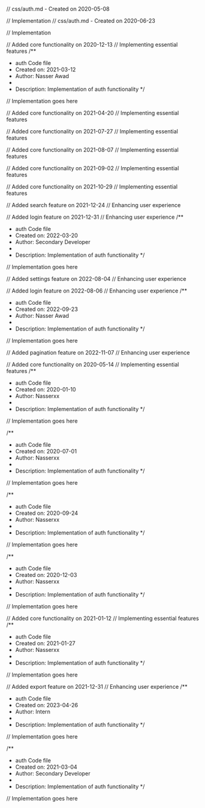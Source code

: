 // css/auth.md - Created on 2020-05-08

// Implementation
// css/auth.md - Created on 2020-06-23

// Implementation

// Added core functionality on 2020-12-13
// Implementing essential features
/**
 * auth Code file
 * Created on: 2021-03-12
 * Author: Nasser Awad
 *
 * Description: Implementation of auth functionality
 */
 
// Implementation goes here


// Added core functionality on 2021-04-20
// Implementing essential features

// Added core functionality on 2021-07-27
// Implementing essential features

// Added core functionality on 2021-08-07
// Implementing essential features

// Added core functionality on 2021-09-02
// Implementing essential features

// Added core functionality on 2021-10-29
// Implementing essential features

// Added search feature on 2021-12-24
// Enhancing user experience

// Added login feature on 2021-12-31
// Enhancing user experience
/**
 * auth Code file
 * Created on: 2022-03-20
 * Author: Secondary Developer
 *
 * Description: Implementation of auth functionality
 */
 
// Implementation goes here


// Added settings feature on 2022-08-04
// Enhancing user experience

// Added login feature on 2022-08-06
// Enhancing user experience
/**
 * auth Code file
 * Created on: 2022-09-23
 * Author: Nasser Awad
 *
 * Description: Implementation of auth functionality
 */
 
// Implementation goes here


// Added pagination feature on 2022-11-07
// Enhancing user experience

// Added core functionality on 2020-05-14
// Implementing essential features
/**
 * auth Code file
 * Created on: 2020-01-10
 * Author: Nasserxx
 *
 * Description: Implementation of auth functionality
 */
 
// Implementation goes here

/**
 * auth Code file
 * Created on: 2020-07-01
 * Author: Nasserxx
 *
 * Description: Implementation of auth functionality
 */
 
// Implementation goes here

/**
 * auth Code file
 * Created on: 2020-09-24
 * Author: Nasserxx
 *
 * Description: Implementation of auth functionality
 */
 
// Implementation goes here

/**
 * auth Code file
 * Created on: 2020-12-03
 * Author: Nasserxx
 *
 * Description: Implementation of auth functionality
 */
 
// Implementation goes here


// Added core functionality on 2021-01-12
// Implementing essential features
/**
 * auth Code file
 * Created on: 2021-01-27
 * Author: Nasserxx
 *
 * Description: Implementation of auth functionality
 */
 
// Implementation goes here


// Added export feature on 2021-12-31
// Enhancing user experience
/**
 * auth Code file
 * Created on: 2023-04-26
 * Author: Intern
 *
 * Description: Implementation of auth functionality
 */
 
// Implementation goes here

/**
 * auth Code file
 * Created on: 2021-03-04
 * Author: Secondary Developer
 *
 * Description: Implementation of auth functionality
 */
 
// Implementation goes here

